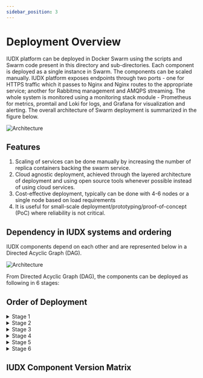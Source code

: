 ```yaml
---
sidebar_position: 3
---
```


# Deployment Overview

IUDX platform can be deployed in Docker Swarm using the scripts and Swarm code present in this directory and sub-directories. Each component is deployed as a single instance in Swarm. The components can be scaled manually. IUDX platform exposes endpoints through two ports - one for HTTPS traffic which it passes to Nginx and Nginx routes to the appropriate service; another for Rabbitmq management and AMQPS streaming. The whole system is monitored using a monitoring stack module - Prometheus for metrics, promtail and Loki for logs, and Grafana for visualization and alerting. The overall architecture of Swarm deployment is summarized in the figure below.

<div class="img_background">
<div style={{textAlign: 'center'}}>

![Architecture](https://s3-ap-south-1-docs-resources.s3.ap-south-1.amazonaws.com/IUDX-resources/Deloyment-Overview-Docker.png)<br/>
</div></div>

## Features

1. Scaling of services can be done manually by increasing the number of replica containers backing the swarm service.
2. Cloud agnostic deployment, achieved through the layered architecture of deployment and using open source tools whenever possible instead of using cloud services.
3. Cost-effective deployment, typically can be done with 4-6 nodes or a single node based on load requirements
4. It is useful for small-scale deployment/prototyping/proof-of-concept (PoC) where reliability is not critical.

## Dependency in IUDX systems and ordering

IUDX components depend on each other and are represented below in a Directed Acyclic Graph (DAG).

<div class="img_background">
<div style={{textAlign: 'center'}}>

![Architecture](https://s3-ap-south-1-docs-resources.s3.ap-south-1.amazonaws.com/IUDX-resources/IUDX-Dependency-Graph.png)<br/>
</div></div>

From Directed Acyclic Graph (DAG), the components can be deployed as following in 6 stages:

## Order of Deployment
   
<details>

<summary>Stage 1</summary>
1. Immudb<br/>
2. Rabbitmq<br/>
3. Postgresql<br/>
4. Redis<br/>
5. Zookeeper<br/>
6. Elasticsearch (Deploy ELK together)<br/>
</details>

<details>
<summary>Stage 2</summary>
    1. Logstash<br/>
    2. Kibana<br/>
    3. Keycloak<br/>
    4. Latest Ingestion Pipeline<br/>
    5. Auditing Server<br/>
</details>

   <details> 
<summary>Stage 3</summary>
    1. AAA Server
   </details>

<details>
<summary>Stage 4</summary>
    1. Catalogue Server
</details>


<details>
<summary>Stage 5</summary>
    1. Resource Server<br/>
    2. Resource Server Proxy<br/>
    3. File Server<br/>
    4. Data Ingestion Server<br/>
</details>

<details>
<summary>Stage 6</summary>
    1. Advance Monitoring Stack
</details>

## IUDX Component Version Matrix


<!-- | Component                 | Image Version  |
|:---------------------------:|:----------------:|
| **[Immudb](./IUDX%20Component%20Installation/Immudb.md)**                    | 1.9DOM.2          |
| **[RabbitMQ](./IUDX%20Component%20Installation/RabbitMQ.md)**                  | 3.12.12        |
| **[PostgreSQL](./IUDX%20Component%20Installation/PostgreSQL.md)**                | 14.4.0         |
| **[Redis](./IUDX%20Component%20Installation/Redis.md)**                     | 7.2.4(redis)-2.6.8(rejson) |
| **[Zookeeper](./IUDX%20Component%20Installation/Zookeeper.md)**                 | 3.8.0          |
| **[Elasticsearch](./IUDX%20Component%20Installation/ELK%20Stack.md)**             | 8.12.1          |
| **[Logstash](./IUDX%20Component%20Installation/ELK%20Stack.md)**                  | 8.12.1          |
| **[Kibana](./IUDX%20Component%20Installation/ELK%20Stack.md)**                    | 8.12.1          |
| **[Keycloak](./IUDX%20Component%20Installation/Keycloak.md)**|23.0.4|
| **[Latest Ingestion Pipeline](./IUDX%20Component%20Installation/Latest%20Ingestion%20Pipeline.md)** | 5.5.0-6e342fa  |
| **[Auditing server](./IUDX%20Component%20Installation/Auditing%20Server.md)**           | 5.5.0-3421c4d  |
| **[AAA-server](./IUDX%20Component%20Installation/AAA%20Server.md)**                | 5.5.0-5be0827  |
| **[ACL-APD](./IUDX%20Component%20Installation/ACL-APD.md)** | 1.0.1-9809ff5 |
| **[Catalogue API server](./IUDX%20Component%20Installation/Catalogue%20Server.md)**      | 5.5.0-alpha-e4d6ac2  |
| **[Onboarding Server](./IUDX%20Component%20Installation/Onboarding%20Server.md)** | 1.0.1-934a7c2 |
| **[Resource API server](./IUDX%20Component%20Installation/Resource%20Server.md)**       | 5.5.0-d8e6fb0  |
| **[Resource proxy server](./IUDX%20Component%20Installation/Resource%20Server%20Proxy.md)** | 5.5.0-alpha-9dbe370 |
| **[File server](./IUDX%20Component%20Installation/File%20Server.md)**               | 5.5.0-84f7862 |
| **[GIS Interface server](./IUDX%20Component%20Installation/GIS%20Interface%20server.md)** | 5.5.0-83eee7a |
| **[Data Ingestion server](./IUDX%20Component%20Installation/Data%20Ingestion%20Server.md)**     | 5.5.0-912b5db  |
| **[Advance Monitoring Stack](./IUDX%20Component%20Installation/Advance%20Monitoring%20Stack.md)**   | 4.0.0-4        |
| **[OGC Resource server](./IUDX%20Component%20Installation/OGC%20Resource%20Server.md)** | 1.0.0-alpha-2808970 |
| **[Data Marketplace apd](./IUDX%20Component%20Installation/Data%20Marketplace%20apd.md)** | 1.0.0-alpha-24b54d3 |
         -->